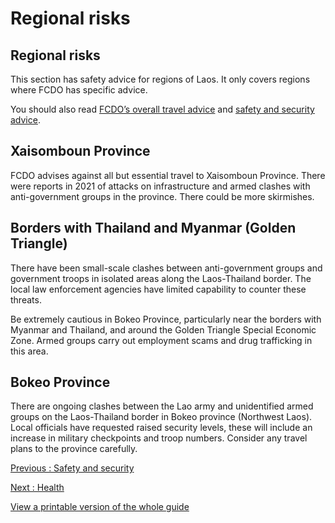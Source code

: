 # Regional risks

## Regional risks

This section has safety advice for regions of Laos. It only covers regions where FCDO has specific advice.

You should also read [FCDO’s overall travel advice](/foreign-travel-advice/laos) and [safety and security advice](/foreign-travel-advice/laos/safety-and-security).

## Xaisomboun Province

FCDO advises against all but essential travel to Xaisomboun Province. There were reports in 2021 of attacks on infrastructure and armed clashes with anti-government groups in the province. There could be more skirmishes.

## Borders with Thailand and Myanmar (Golden Triangle)

There have been small-scale clashes between anti-government groups and government troops in isolated areas along the Laos-Thailand border. The local law enforcement agencies have limited capability to counter these threats.

Be extremely cautious in Bokeo Province, particularly near the borders with Myanmar and Thailand, and around the Golden Triangle Special Economic Zone. Armed groups carry out employment scams and drug trafficking in this area.

## Bokeo Province

There are ongoing clashes between the Lao army and unidentified armed groups on the Laos-Thailand border in Bokeo province (Northwest Laos). Local officials have requested raised security levels, these will include an increase in military checkpoints and troop numbers. Consider any travel plans to the province carefully.

[Previous
:
Safety and security](/foreign-travel-advice/laos/safety-and-security)

[Next
:
Health](/foreign-travel-advice/laos/health)

[View a printable version of the whole guide](/foreign-travel-advice/laos/print)